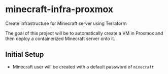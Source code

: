 # minecraft-infra-proxmox
Create infrastructure for Minecraft server using Terraform

The goal of this project will be to automatically create a VM in Proxmox and then deploy a containerized Minecraft server onto it. 

## Initial Setup

- Minecraft user will be created with a default password of `minecraft`
